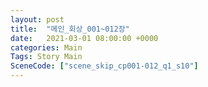 ```yaml
---
layout: post
title:  "메인_회상_001~012장"
date:   2021-03-01 08:00:00 +0000
categories: Main
Tags: Story Main
SceneCode: ["scene_skip_cp001-012_q1_s10"]
---
```

